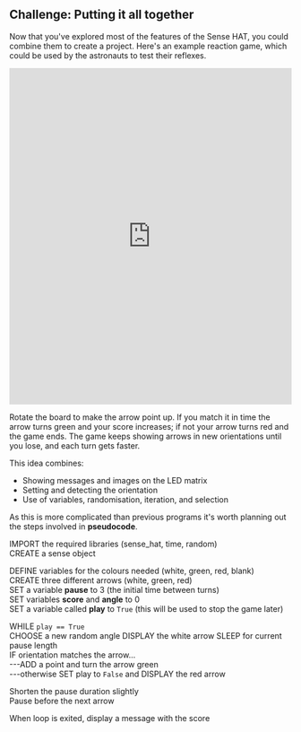 ## Challenge: Putting it all together

Now that you've explored most of the features of the Sense HAT, you could combine them to create a project. Here's an example reaction game, which could be used by the astronauts to test their reflexes.

<iframe src="https://trinket.io/embed/python/5634ef8bd6?toggleCode=true&runOption=run" width="100%" height="600" frameborder="0" marginwidth="0" marginheight="0" allowfullscreen></iframe>

Rotate the board to make the arrow point up. If you match it in time the arrow turns green and your score increases; if not your arrow turns red and the game ends. The game keeps showing arrows in new orientations until you lose, and each turn gets faster.

This idea combines:

  - Showing messages and images on the LED matrix
  - Setting and detecting the orientation
  - Use of variables, randomisation, iteration, and selection

As this is more complicated than previous programs it's worth planning out the steps involved in **pseudocode**.

IMPORT the required libraries (sense_hat, time, random)  
CREATE a sense object

DEFINE variables for the colours needed (white, green, red, blank)  
CREATE three different arrows (white, green, red)  
SET a variable **pause** to 3 (the initial time between turns)  
SET variables **score** and **angle** to 0  
SET a variable called **play** to `True` (this will be used to stop the game later)  

WHILE `play == True`  
CHOOSE a new random angle
DISPLAY the white arrow
SLEEP for current pause length  
IF orientation matches the arrow...  
---ADD a point and turn the arrow green  
---otherwise SET play to `False` and DISPLAY the red arrow

Shorten the pause duration slightly  
Pause before the next arrow  

When loop is exited, display a message with the score  
